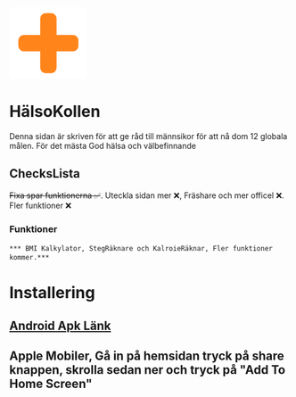 ![alt text](https://raw.githubusercontent.com/ttvhipo/HalsoKollen/refs/heads/main/bilder/logan.png)
# HälsoKollen
Denna sidan är skriven för att ge råd till männsikor för att nå dom 12 globala målen. För det mästa God hälsa och välbefinnande
## ChecksLista
~~Fixa spar funktionerna ✅~~. Uteckla sidan mer ❌, Fräshare och mer officel ❌. Fler funktioner ❌
### Funktioner
	*** BMI Kalkylator, StegRäknare och KalroieRäknar, Fler funktioner kommer.***
 # Installering
 ## [Android Apk Länk](https://gofile.io/d/iwRi5M)
 ## Apple Mobiler, Gå in på hemsidan tryck på share knappen, skrolla sedan ner och tryck på "Add To Home Screen"

